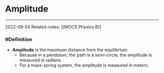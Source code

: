 # Amplitude
---
2022-09-24
Related notes: [[MOCS Physics B]]

### #Definition 
- **Amplitude** is the maximum distance from the equilibrium.
	- Because in a pendulum, the path is a semi-circle, the amplitude is measured in radians.
	- For a mass-spring system, the amplitude is measured in meters.